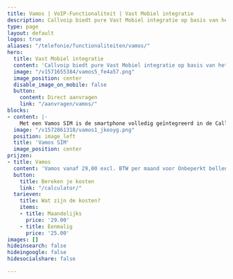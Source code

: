 ```yaml
---
title: Vamos | VoIP-Functionaliteit | Vast Mobiel integratie
description: Callvoip biedt pure Vast Mobiel integratie op basis van het netwerk van T-Mobile.
type: page
layout: default
logos: true
aliases: "/telefonie/functionaliteiten/vamos/"
hero:
  title: Vast Mobiel integratie
  content: 'Callvoip biedt pure Vast Mobiel integratie op basis van het netwerk van T-Mobile: het snelste mobiele netwerk van Nederland. Wij noemen dit Vamos.<br><br>Met Vamos wordt een smartphone onderdeel van de Callvoip centrale. Hiermee bel je zonder app, dus met de native dialer. De smartphone biedt hiermee eigenlijk dezelfde mogelijkheden als een IP toestel. Met de Vamos app bepaal je welk nummer moet worden meegezonden: vast, mobiel of geen nummer en kun je gesprekken doorverbinden.<br><br>Wij zeggen: Vamos!'
  image: "/v1571655384/vamos5_fe4a57.png"
  image_position: center
  disable_image_on_mobile: false
  button:
    content: Direct aanvragen
    link: "/aanvragen/vamos/"
blocks:
- content: |-
    Met een Vamos SIM is de smartphone volledig geïntegreerd in de Callvoip telefooncentrale.<br>- abonnementskosten zijn hoger dan bij Qaller Plus <br> - databundel vanaf 0 t/m 10GB maar niet onbeperkt <br> + alle mogelijkheden van Qaller Plus <br> + bellen via de native dialer <br> + onbeperkt bellen binnen EU is inbegrepen   <br><br><a href="https://www.callvoip.nl/ondersteuning/vast-mobiel/vast-mobiel-handleiding/" class="button">Hoe werkt het?</a>
  image: "/v1572861318/vamos1_jkeoyg.png"
  position: image_left
  title: 'Vamos SIM'
  image_position: center
prijzen:
- title: Vamos
  content: 'Vamos vanaf 29,00 excl. BTW per maand voor Onbeperkt bellen EU + 0GB data'
  button:
    title: Bereken je kosten
    link: "/calculator/"
  tarieven:
    title: Wat zijn de kosten?
    items:
    - title: Maandelijks
      price: '29.00'
    - title: Eenmalig
      price: '25.00'
images: []
hideinsearch: false
hideingoogle: false
hidesocialshare: false

---
```

